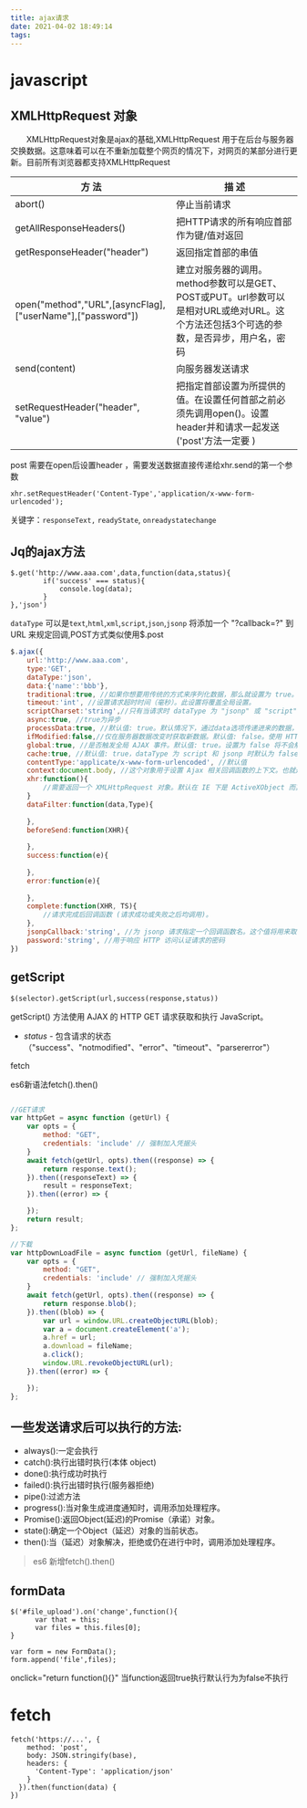 ```yaml
---
title: ajax请求
date: 2021-04-02 18:49:14
tags:
---
```


# javascript

## **XMLHttpRequest 对象**

　　XMLHttpRequest对象是ajax的基础,XMLHttpRequest 用于在后台与服务器交换数据。这意味着可以在不重新加载整个网页的情况下，对网页的某部分进行更新。目前所有浏览器都支持XMLHttpRequest

<!-- more -->

| 方  法                                                     | 描  述                                                       |
| ---------------------------------------------------------- | ------------------------------------------------------------ |
| abort()                                                    | 停止当前请求                                                 |
| getAllResponseHeaders()                                    | 把HTTP请求的所有响应首部作为键/值对返回                      |
| getResponseHeader("header")                                | 返回指定首部的串值                                           |
| open("method","URL",[asyncFlag],["userName"],["password"]) | 建立对服务器的调用。method参数可以是GET、POST或PUT。url参数可以是相对URL或绝对URL。这个方法还包括3个可选的参数，是否异步，用户名，密码 |
| send(content)                                              | 向服务器发送请求                                             |
| setRequestHeader("header", "value")                        | 把指定首部设置为所提供的值。在设置任何首部之前必须先调用open()。设置header并和请求一起发送 ('post'方法一定要 ) |

post 需要在open后设置header ，需要发送数据直接传递给xhr.send的第一个参数

```
xhr.setRequestHeader('Content-Type','application/x-www-form-urlencoded');
```

关键字：`responseText,` `readyState`, `onreadystatechange`

## Jq的ajax方法

```
$.get('http://www.aaa.com',data,function(data,status){
		if('success' === status){
			console.log(data);	
		}
},'json')
```

`dataType` 可以是`text`,`html`,`xml`,`script`,`json`,`jsonp` 将添加一个 "?callback=?" 到 URL 来规定回调,POST方式类似使用$.post

```js
$.ajax({
	url:'http://www.aaa.com',
	type:'GET',
	dataType:'json',
    data:{'name':'bbb'},
    traditional:true, //如果你想要用传统的方式来序列化数据，那么就设置为 true。请参考工具分类下面的 jQuery.param 方法。
    timeout:'int', //设置请求超时时间（毫秒）。此设置将覆盖全局设置。
    scriptCharset:'string',//只有当请求时 dataType 为 "jsonp" 或 "script"，并且 type 是 "GET" 才会用于强制修改 charset。通常只在本地和远程的内容编码不同时使用。
	async:true, //true为异步
    processData:true, //默认值: true。默认情况下，通过data选项传递进来的数据，如果是一个对象(技术上讲只要不是字符串)，都会处理转化成一个查询字符串，以配合默认内容类型 "application/x-www-form-urlencoded"。如果要发送 DOM 树信息或其它不希望转换的信息，请设置为 false。
    ifModified:false,//仅在服务器数据改变时获取新数据。默认值: false。使用 HTTP 包 Last-Modified 头信息判断。在 jQuery 1.4 中，它也会检查服务器指定的 'etag' 来确定数据没有被修改过。
    global:true, //是否触发全局 AJAX 事件。默认值: true。设置为 false 将不会触发全局 AJAX 事件，如 ajaxStart 或 ajaxStop 可用于控制不同的 Ajax 事件。
    cache:true, //默认值: true，dataType 为 script 和 jsonp 时默认为 false。设置为 false 将不缓存此页面。
    contentType:'applicate/x-www-form-urlencoded', //默认值
    context:document.body, //这个对象用于设置 Ajax 相关回调函数的上下文。也就是说，让回调函数内 this 指向这个对象（如果不设定这个参数，那么 this 就指向调用本次 AJAX 请求时传递的 options 参数）。比如指定一个 DOM 元素作为 context 参数，这样就设置了 success 回调函数的上下文为这个 DOM 元素。
    xhr:function(){
        //需要返回一个 XMLHttpRequest 对象。默认在 IE 下是 ActiveXObject 而其他情况下是 XMLHttpRequest 。用于重写或者提供一个增强的 XMLHttpRequest 对象。这个参数在 jQuery 1.3 以前不可用。
    }
    dataFilter:function(data,Type){
        
    },
    beforeSend:function(XHR){
        
    },
	success:function(e){
	
	},
    error:function(e){
        
    },
    complete:function(XHR, TS){
        //请求完成后回调函数 (请求成功或失败之后均调用)。
    },
    jsonpCallback:'string', //为 jsonp 请求指定一个回调函数名。这个值将用来取代 jQuery 自动生成的随机函数名。这主要用来让 jQuery 生成度独特的函数名，这样管理请求更容易，也能方便地提供回调函数和错误处理。你也可以在想让浏览器缓存 GET 请求的时候，指定这个回调函数名。
    password:'string', //用于响应 HTTP 访问认证请求的密码
})
```

## getScript

```
$(selector).getScript(url,success(response,status))
```

getScript() 方法使用 AJAX 的 HTTP GET 请求获取和执行 JavaScript。 

- *status* - 包含请求的状态（"success"、"notmodified"、"error"、"timeout"、"parsererror"）

fetch

es6新语法fetch().then()

```javascript

//GET请求
var httpGet = async function (getUrl) {
    var opts = {
        method: "GET",
        credentials: 'include' // 强制加入凭据头
    }
    await fetch(getUrl, opts).then((response) => {
        return response.text();
    }).then((responseText) => {
        result = responseText;
    }).then((error) => {

    });
    return result;
};
```

```javascript
//下载
var httpDownLoadFile = async function (getUrl, fileName) {
    var opts = {
        method: "GET",
        credentials: 'include' // 强制加入凭据头
    }
    await fetch(getUrl, opts).then((response) => {
        return response.blob();
    }).then((blob) => {
        var url = window.URL.createObjectURL(blob);
        var a = document.createElement('a');
        a.href = url;
        a.download = fileName;
        a.click();
        window.URL.revokeObjectURL(url);
    }).then((error) => {

    });
};
```

## 一些发送请求后可以执行的方法:

- always():一定会执行
- catch():执行出错时执行(本体 object)
- done():执行成功时执行
- failed():执行出错时执行(服务器拒绝)
- pipe():过滤方法
- progress():当对象生成进度通知时，调用添加处理程序。
- Promise():返回Object(延迟)的Promise（承诺）对象。
- state():确定一个Object（延迟）对象的当前状态。
- then():当（延迟）对象解决，拒绝或仍在进行中时，调用添加处理程序。

>es6 新增fetch().then()

## formData

```
$('#file_upload').on('change',function(){
      var that = this;
      var files = this.files[0];
}

var form = new FormData();
form.append('file',files);
```

onclick="return function(){}" 当function返回true执行默认行为为false不执行

# fetch

```
fetch('https://...', {
    method: 'post',
    body: JSON.stringify(base),
    headers: {
      'Content-Type': 'application/json'
    }
  }).then(function(data) {
})
```